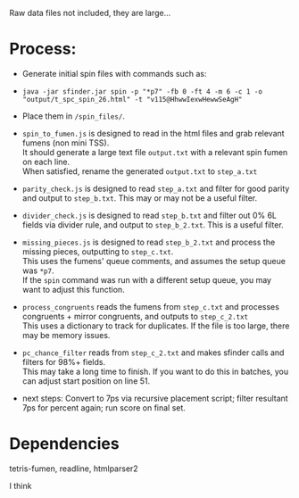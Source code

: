 Raw data files not included, they are large...

# Process:

 - Generate initial spin files with commands such as:

- `java -jar sfinder.jar spin -p "*p7" -fb 0 -ft 4 -m 6 -c 1 -o "output/t_spc_spin_26.html" -t "v115@HhwwIexwHewwSeAgH"`

- Place them in `/spin_files/`.

- `spin_to_fumen.js` is designed to read in the html files and grab relevant fumens (non mini TSS).  
It should generate a large text file `output.txt` with a relevant spin fumen on each line.  
When satisfied, rename the generated `output.txt` to `step_a.txt`

- `parity_check.js` is designed to read `step_a.txt` and filter for good parity and output to `step_b.txt`. This may or may not be a useful filter.

- `divider_check.js` is designed to read `step_b.txt` and filter out 0% 6L fields via divider rule, and output to `step_b_2.txt`. This is a useful filter.

- `missing_pieces.js` is designed to read `step_b_2.txt` and process the missing pieces, outputting to `step_c.txt`.  
  This uses the fumens' queue comments, and assumes the setup queue was `*p7`.  
  If the `spin` command was run with a different setup queue, you may want to adjust this function.

- `process_congruents` reads the fumens from `step_c.txt` and processes congruents + mirror congruents, and outputs to `step_c_2.txt`  
  This uses a dictionary to track for duplicates. If the file is too large, there may be memory issues.

- `pc_chance_filter` reads from `step_c_2.txt` and makes sfinder calls and filters for 98%+ fields.  
  This may take a long time to finish. If you want to do this in batches, you can adjust start position on line 51.

- next steps: Convert to 7ps via recursive placement script; filter resultant 7ps for percent again; run score on final set.

# Dependencies

tetris-fumen, readline, htmlparser2

I think
  
